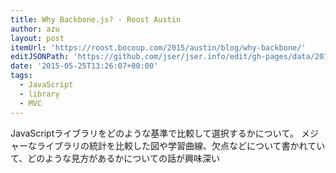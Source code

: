 ```yaml
---
title: Why Backbone.js? - Roost Austin
author: azu
layout: post
itemUrl: 'https://roost.bocoup.com/2015/austin/blog/why-backbone/'
editJSONPath: 'https://github.com/jser/jser.info/edit/gh-pages/data/2015/05/index.json'
date: '2015-05-25T13:26:07+00:00'
tags:
  - JavaScript
  - library
  - MVC
---
```

JavaScriptライブラリをどのような基準で比較して選択するかについて。
メジャーなライブラリの統計を比較した図や学習曲線、欠点などについて書かれていて、どのような見方があるかについての話が興味深い
